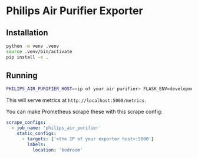 # Philips Air Purifier Exporter


## Installation
```bash
python -m venv .venv
source .venv/bin/activate
pip install -e .
```

## Running
```bash
PHILIPS_AIR_PURIFIER_HOST=<ip of your air purifier> FLASK_ENV=development FLASK_APP=philips_air_purifier_exporter/app.py flask run --host 0.0.0.0
```
This will serve metrics at `http://localhost:5000/metrics`.

You can make Prometheus scrape these with this scrape config:
```yaml
scrape_configs:
  - job_name: 'philips_air_purifier'
    static_configs:
      - targets: ['<the IP of your exporter host>:5000']
        labels:
          location: 'bedroom'
```